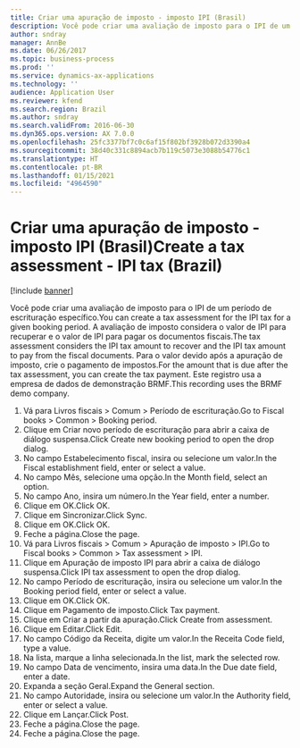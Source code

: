 ```yaml
---
title: Criar uma apuração de imposto - imposto IPI (Brasil)
description: Você pode criar uma avaliação de imposto para o IPI de um período de escrituração específico.
author: sndray
manager: AnnBe
ms.date: 06/26/2017
ms.topic: business-process
ms.prod: ''
ms.service: dynamics-ax-applications
ms.technology: ''
audience: Application User
ms.reviewer: kfend
ms.search.region: Brazil
ms.author: sndray
ms.search.validFrom: 2016-06-30
ms.dyn365.ops.version: AX 7.0.0
ms.openlocfilehash: 25fc3377bf7c0c6af15f802bf3928b072d3390a4
ms.sourcegitcommit: 38d40c331c8894acb7b119c5073e3088b54776c1
ms.translationtype: HT
ms.contentlocale: pt-BR
ms.lasthandoff: 01/15/2021
ms.locfileid: "4964590"
---
```

# <a name="create-a-tax-assessment---ipi-tax-brazil"></a><span data-ttu-id="bce61-103">Criar uma apuração de imposto - imposto IPI (Brasil)</span><span class="sxs-lookup"><span data-stu-id="bce61-103">Create a tax assessment - IPI tax (Brazil)</span></span>

[!include [banner](../../includes/banner.md)]

<span data-ttu-id="bce61-104">Você pode criar uma avaliação de imposto para o IPI de um período de escrituração específico.</span><span class="sxs-lookup"><span data-stu-id="bce61-104">You can create a tax assessment for the IPI tax for a given booking period.</span></span> <span data-ttu-id="bce61-105">A avaliação de imposto considera o valor de IPI para recuperar e o valor de IPI para pagar os documentos fiscais.</span><span class="sxs-lookup"><span data-stu-id="bce61-105">The tax assessment considers the IPI tax amount to recover and the IPI tax amount to pay from the fiscal documents.</span></span> <span data-ttu-id="bce61-106">Para o valor devido após a apuração de imposto, crie o pagamento de impostos.</span><span class="sxs-lookup"><span data-stu-id="bce61-106">For the amount that is due after the tax assessment, you can create the tax payment.</span></span> <span data-ttu-id="bce61-107">Este registro usa a empresa de dados de demonstração BRMF.</span><span class="sxs-lookup"><span data-stu-id="bce61-107">This recording uses the BRMF demo company.</span></span>

1. <span data-ttu-id="bce61-108">Vá para Livros fiscais > Comum > Período de escrituração.</span><span class="sxs-lookup"><span data-stu-id="bce61-108">Go to Fiscal books > Common > Booking period.</span></span>
2. <span data-ttu-id="bce61-109">Clique em Criar novo período de escrituração para abrir a caixa de diálogo suspensa.</span><span class="sxs-lookup"><span data-stu-id="bce61-109">Click Create new booking period to open the drop dialog.</span></span>
3. <span data-ttu-id="bce61-110">No campo Estabelecimento fiscal, insira ou selecione um valor.</span><span class="sxs-lookup"><span data-stu-id="bce61-110">In the Fiscal establishment field, enter or select a value.</span></span>
4. <span data-ttu-id="bce61-111">No campo Mês, selecione uma opção.</span><span class="sxs-lookup"><span data-stu-id="bce61-111">In the Month field, select an option.</span></span>
5. <span data-ttu-id="bce61-112">No campo Ano, insira um número.</span><span class="sxs-lookup"><span data-stu-id="bce61-112">In the Year field, enter a number.</span></span>
6. <span data-ttu-id="bce61-113">Clique em OK.</span><span class="sxs-lookup"><span data-stu-id="bce61-113">Click OK.</span></span>
7. <span data-ttu-id="bce61-114">Clique em Sincronizar.</span><span class="sxs-lookup"><span data-stu-id="bce61-114">Click Sync.</span></span>
8. <span data-ttu-id="bce61-115">Clique em OK.</span><span class="sxs-lookup"><span data-stu-id="bce61-115">Click OK.</span></span>
9. <span data-ttu-id="bce61-116">Feche a página.</span><span class="sxs-lookup"><span data-stu-id="bce61-116">Close the page.</span></span>
10. <span data-ttu-id="bce61-117">Vá para Livros fiscais > Comum > Apuração de imposto > IPI.</span><span class="sxs-lookup"><span data-stu-id="bce61-117">Go to Fiscal books > Common > Tax assessment > IPI.</span></span>
11. <span data-ttu-id="bce61-118">Clique em Apuração de imposto IPI para abrir a caixa de diálogo suspensa.</span><span class="sxs-lookup"><span data-stu-id="bce61-118">Click IPI tax assessment to open the drop dialog.</span></span>
12. <span data-ttu-id="bce61-119">No campo Período de escrituração, insira ou selecione um valor.</span><span class="sxs-lookup"><span data-stu-id="bce61-119">In the Booking period field, enter or select a value.</span></span>
13. <span data-ttu-id="bce61-120">Clique em OK.</span><span class="sxs-lookup"><span data-stu-id="bce61-120">Click OK.</span></span>
14. <span data-ttu-id="bce61-121">Clique em Pagamento de imposto.</span><span class="sxs-lookup"><span data-stu-id="bce61-121">Click Tax payment.</span></span>
15. <span data-ttu-id="bce61-122">Clique em Criar a partir da apuração.</span><span class="sxs-lookup"><span data-stu-id="bce61-122">Click Create from assessment.</span></span>
16. <span data-ttu-id="bce61-123">Clique em Editar.</span><span class="sxs-lookup"><span data-stu-id="bce61-123">Click Edit.</span></span>
17. <span data-ttu-id="bce61-124">No campo Código da Receita, digite um valor.</span><span class="sxs-lookup"><span data-stu-id="bce61-124">In the Receita Code field, type a value.</span></span>
18. <span data-ttu-id="bce61-125">Na lista, marque a linha selecionada.</span><span class="sxs-lookup"><span data-stu-id="bce61-125">In the list, mark the selected row.</span></span>
19. <span data-ttu-id="bce61-126">No campo Data de vencimento, insira uma data.</span><span class="sxs-lookup"><span data-stu-id="bce61-126">In the Due date field, enter a date.</span></span>
20. <span data-ttu-id="bce61-127">Expanda a seção Geral.</span><span class="sxs-lookup"><span data-stu-id="bce61-127">Expand the General section.</span></span>
21. <span data-ttu-id="bce61-128">No campo Autoridade, insira ou selecione um valor.</span><span class="sxs-lookup"><span data-stu-id="bce61-128">In the Authority field, enter or select a value.</span></span>
22. <span data-ttu-id="bce61-129">Clique em Lançar.</span><span class="sxs-lookup"><span data-stu-id="bce61-129">Click Post.</span></span>
23. <span data-ttu-id="bce61-130">Feche a página.</span><span class="sxs-lookup"><span data-stu-id="bce61-130">Close the page.</span></span>
24. <span data-ttu-id="bce61-131">Feche a página.</span><span class="sxs-lookup"><span data-stu-id="bce61-131">Close the page.</span></span>

